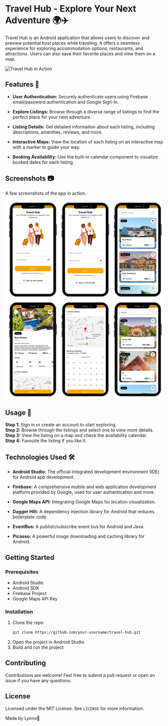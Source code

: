 # Travel Hub - Explore Your Next Adventure 🌍✈️
Travel Hub is an Android application that allows users to discover and preview potential host places while traveling. It offers a seamless experience for exploring accommodation options, restaurants, and attractions. Users can also save their favorite places and view them on a map. 

<img src="assets/demo.gif" width="20%" alt="Travel Hub in Action">

## Features 🚀

- **User Authentication:** Securely authenticate users using Firebase email/password authentication and Google Sign-In.

- **Explore Listings:** Browse through a diverse range of listings to find the perfect place for your next adventure.

- **Listing Details:** Get detailed information about each listing, including descriptions, amenities, reviews, and more.

- **Interactive Maps:** View the location of each listing on an interactive map with a marker to guide your way.

- **Booking Availability:** Use the built-in calendar component to visualize booked dates for each listing.


## Screenshots 📷

A few screenshots of the app in action. 

<img src="assets/app1.png">
<img src="assets/app2.png">

## Usage 📝

**Step 1:** Sign in or create an account to start exploring. <br>
**Step 2:** Browse through the listings and select one to view more details. <br>
**Step 3:** View the listing on a map and check the availability calendar. <br>
**Step 4:** Favouite the listing if you like it.

## Technologies Used 🛠️

- **Android Studio:** The official integrated development environment (IDE) for Android app development.

- **Firebase:** A comprehensive mobile and web application development platform provided by Google, used for user authentication and more.

- **Google Maps API:** Integrating Google Maps for location visualization.

- **Dagger Hilt:** A dependency injection library for Android that reduces boilerplate code.

- **EventBus:** A publish/subscribe event bus for Android and Java.

- **Picasso:** A powerful image downloading and caching library for Android.


## Getting Started

### Prerequisites

- Android Studio
- Android SDK
- Firebase Project
- Google Maps API Key

### Installation

1. Clone the repo
   ```bash
   git clone https://github.com/your-username/travel-hub.git
    ```
2. Open the project in Android Studio
3. Build and run the project

## Contributing
Contributions are welcome! Feel free to submit a pull request or open an issue if you have any questions.

## License
Licensed under the MIT License. See `LICENSE` for more information.

Made by Lynne🌸
